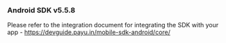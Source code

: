 
### Android SDK v5.5.8

Please refer to the integration document for integrating the SDK with your app - 
https://devguide.payu.in/mobile-sdk-android/core/
